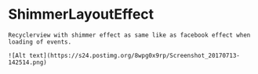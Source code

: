    # ShimmerLayoutEffect
    Recyclerview with shimmer effect as same like as facebook effect when loading of events.
    
    ![Alt text](https://s24.postimg.org/8wpg0x9rp/Screenshot_20170713-142514.png)
   
    
    
